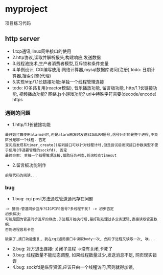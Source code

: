 # myproject
项目练习代码

## http server 
- 1.tcp通讯,linux网络接口的使用
- 2.http协议,读取并解析报头,构建响应,发送数据
- 3.线程池技术,生产者消费者模型,互斥锁和条件变量
- 4.单例设计, CGI编写使用:网络计算器,mysql数据库访问(注册),todo: 日期计算器,搜索引擎(代理)
- 5.实现http/1.1长链接功能:单独一个线程管理连接
- todo: IO多路复用(reactor模型), 音乐播放功能, 留言板功能, http/1.1长链接功能, 视频播放功能? 网络.js小游戏功能? url中特殊字符需要(decode/encode) https



### 遇到的问题
- 1.http/1.1长链接功能
```
最开始打算使用alarm计时,但是alarm触发时发送SIGALRM信号,信号针对的是整个进程,不能区分是哪一个线程. 否定
查阅后发现有timer_create()系列接口可以针对线程计时,但是尝试后发现接口参数类型不便于使用(传递要管理的sockfd). 否定
最终方案: 单独一个线程管理连接,借助任务列表,轮询检查timeout
```
- 2.留言板功能制作
```
前端代码的阅读...
```
### bug
- 1.bug: cgi post方法通过管道通讯存在问题 
```
-> 猜测:管道同步互斥?SIGPIPE信号?多线程干扰? -> 初步否定
初步解决:  
可能是因为管道同步互斥的缘故,子进程开始执行后,最好别处理过多业务逻辑,直接读取管道数据.
否则进程容易卡住

破案了,接口功能重复, 我在cgi通用接口中读取body一次, 然后子进程又读取一次, 唉...
```
- 2.bug: 对方退出连接: 关闭子进程 ->没有关闭,卡死了
- 3.bug: 线程数量不能动态调整, 如果线程数量过少,发送消息不足, 网页现实错误
- 4.bug: sockfd是临界资源,应该只由一个线程访问,否则就得加锁, 
